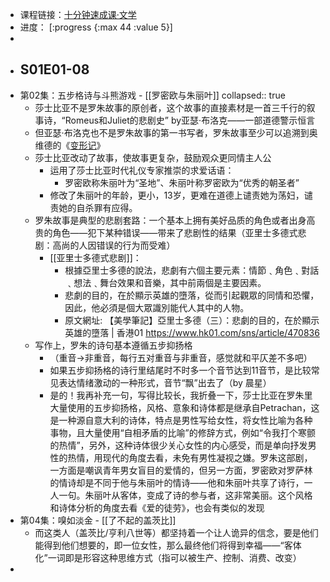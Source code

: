 - 课程链接：[十分钟速成课·文学](https://space.bilibili.com/5981968/favlist?fid=973425868)
- 进度： [:progress {:max 44 :value 5}]
-
- ## S01E01-08
- 第02集：五步格诗与斗熊游戏 - [[罗密欧与朱丽叶]]
  collapsed:: true
	- 莎士比亚不是罗朱故事的原创者，这个故事的直接素材是一首三千行的叙事诗，“Romeus和Juliet的悲剧史” by亚瑟·布洛克——一部道德警示恒言
	- 但亚瑟·布洛克也不是罗朱故事的第一书写者，罗朱故事至少可以追溯到奥维德的《[变形记](https://baike.baidu.com/item/%E5%8F%98%E5%BD%A2%E8%AE%B0/3531832?fr=aladdin#/)》
	- 莎士比亚改动了故事，使故事更复杂，鼓励观众更同情主人公
		- 运用了莎士比亚时代礼仪专家推崇的求爱话语：
			- 罗密欧称朱丽叶为“圣地”、朱丽叶称罗密欧为“优秀的朝圣者”
		- 修改了朱丽叶的年龄，更小，13岁，更难在道德上谴责她为荡妇，谴责她的自杀罪有应得。
	- 罗朱故事是典型的悲剧套路：一个基本上拥有美好品质的角色或者出身高贵的角色——犯下某种错误——带来了悲剧性的结果（亚里士多德式悲剧：高尚的人因错误的行为而受难）
		- [[亚里士多德式悲剧]]：
			- 根據亞里士多德的說法，悲劇有六個主要元素：情節﹑角色﹑對話﹑想法﹑舞台效果和音樂，其中前兩個是主要因素。
			- 悲劇的目的，在於顯示英雄的墮落，從而引起觀眾的同情和恐懼，因此，他必須是個大眾識別能代人其中的人物。
			- 原文網址: 【美學筆記】亞里士多德（三）：悲劇的目的，在於顯示英雄的墮落 | 香港01 https://www.hk01.com/sns/article/470836
	- 写作上，罗朱的诗句基本遵循五步抑扬格
		- （重音→非重音，每行五对重音与非重音，感觉就和平仄差不多吧）
		- 如果五步抑扬格的诗行里结尾时不时多一个音节达到11音节，是比较常见表达情绪激动的一种形式，音节“飘”出去了（by 晨星）
		- 是的！我再补充一句，写得比较长，我折叠一下，莎士比亚在罗朱里大量使用的五步抑扬格，风格、意象和诗体都是继承自Petrachan，这是一种源自意大利的诗体，特点是男性写给女性，将女性比喻为各种事物，且大量使用“自相矛盾的比喻”的修辞方式，例如“令我打个寒颤的热情”，另外，这种诗体很少关心女性的内心感受，而是单向抒发男性的热情，用现代的角度去看，未免有男性凝视之嫌。罗朱这部剧，一方面是嘲讽青年男女盲目的爱情的，但另一方面，罗密欧对罗萨林的情诗却是不同于他与朱丽叶的情诗——他和朱丽叶共享了诗行，一人一句。朱丽叶从客体，变成了诗的参与者，这非常美丽。这个风格和诗体分析的角度去看《爱的徒劳》，也会有类似的发现
- 第04集：嗅如淡金 - [[了不起的盖茨比]]
	- 而这类人（盖茨比/亨利八世等）都坚持着一个让人诡异的信念，要是他们能得到他们想要的，即一位女性，那么最终他们将得到幸福——“客体化”一词即是形容这种思维方式（指可以被生产、控制、消费、改变）
-